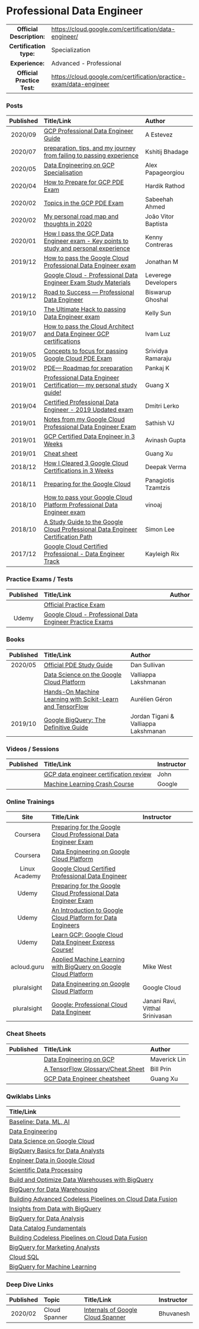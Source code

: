 # Professional Data Engineer

| | | |
| :---:         |     :---      |          :--- |
| **Official Description:** | https://cloud.google.com/certification/data-engineer/ | 
| **Certification type:** | Specialization | 
| **Experience:** | Advanced - Professional | 
| **Official Practice Test:** | https://cloud.google.com/certification/practice-exam/data-engineer | 

### Posts
| Published | Title/Link | Author |
| :---:         |     :---      |          :--- |
| 2020/09 | [GCP Professional Data Engineer Guide](https://metanube.org/2020/09/10/gcp-professional-data-engineer-guide-september-2020/) | A Estevez |
| 2020/07 | [preparation, tips, and my journey from failing to passing experience](https://medium.com/@kshitijmb/gcp-data-engineer-exam-preparation-important-tips-and-my-emotional-journey-from-failing-to-132d91dc75f8) | Kshitij Bhadage |
| 2020/05 | [Data Engineering on GCP Specialisation](https://towardsdatascience.com/data-engineering-on-gcp-specialisation-a-comprehensive-guide-for-data-professionals-4bb8bae8a1c7) | Alex Papageorgiou |
| 2020/04 | [How to Prepare for GCP PDE Exam](https://medium.com/@hardikr68/how-to-prepare-for-and-clear-the-gcp-professional-data-engineer-exam-7e7ff518cf4a) | Hardik Rathod |
| 2020/02 | [Topics in the GCP PDE Exam](https://developer.rackspace.com/blog/topics-in-the-google-cloud-professional-data-engineer-certification-exam/) | Sabeehah Ahmed |
| 2020/02 | [My personal road map and thoughts in 2020](https://medium.com/@helpthx/google-cloud-professional-data-engineer-certification-my-personal-road-map-and-thoughts-in-2020-b78f5e1984ca) | João Vitor Baptista |
| 2020/01 | [How I pass the GCP Data Engineer exam - Key points to study and personal experience](https://medium.com/@kennycontreras/how-i-pass-the-gcp-data-engineer-exam-key-points-to-study-and-personal-experience-4eec4d7d3396) | Kenny Contreras |
| 2019/12 | [How to pass the Google Cloud Professional Data Engineer exam](https://towardsdatascience.com/how-to-pass-the-google-cloud-professional-data-engineer-exam-f241d7191e47?source=friends_link&sk=ede0b669e5bf68a8e699a3443b9fb087) | Jonathan M |
| | [Google Cloud - Professional Data Engineer Exam Study Materials](https://github.com/Leverege/gcp-data-engineer-exam) | Leverege Developers |
| 2019/12 | [Road to Success — Professional Data Engineer](https://medium.com/@biswarup.ghoshal/road-to-success-professional-data-engineer-google-cloud-platform-41115fcf510e) | Biswarup Ghoshal |
| 2019/10 | [The Ultimate Hack to passing Data Engineer exam](https://medium.com/@sodiumsun/the-ultimate-hack-to-passing-google-cloud-professional-data-engineer-certification-exam-2019-oct-663b2dfac492) | Kelly Sun |
| 2019/07 | [How to pass the Cloud Architect and Data Engineer GCP certifications](https://medium.com/ci-t/how-to-pass-both-the-cloud-architect-and-data-engineer-gcp-certifications-bb6a0812a1b1) | Ivam Luz |
| 2019/05 | [Concepts to focus for passing Google Cloud PDE Exam](https://medium.com/@srividyaramaraju/concepts-to-focus-for-passing-google-cloud-professional-data-engineer-exam-8ce5f9048cc1) | Srividya Ramaraju |
| 2019/02 | [PDE— Roadmap for preparation](https://medium.com/globallogic-cloud-and-devops-blogs/google-cloud-professional-data-engineer-roadmap-for-preparation-94e881d43382) | Pankaj K |
| 2019/01 | [Professional Data Engineer Certification— my personal study guide!](https://medium.com/weareservian/google-cloud-data-engineer-exam-study-guide-9afc80be2ee3) | Guang X |
| 2019/04 | [Certified Professional Data Engineer - 2019 Updated exam](https://deploy.live/blog/google-cloud-certified-professional-data-engineer/) | Dmitri Lerko |
| 2019/01 | [Notes from my Google Cloud Professional Data Engineer Exam](https://medium.com/@sathishvj/notes-from-my-google-cloud-professional-data-engineer-exam-530d11966aa0) | Sathish VJ |
| 2019/01 | [GCP Certified Data Engineer in 3 Weeks](https://medium.com/@avinash.gupta/gcp-certified-data-engineer-in-3-weeks-345ecfa667c3) | Avinash Gupta |
| 2019/01 | [Cheat sheet](https://www.slideshare.net/GuangXu5/gcp-data-engineer-cheatsheet) | Guang Xu |
| 2018/12 | [How I Cleared 3 Google Cloud Certifications in 3 Weeks](https://medium.com/@yesdeepakverma/how-i-cleared-all-3-google-cloud-certifications-in-3-weeks-f5591aa22572) | Deepak Verma |
| 2018/11 | [Preparing for the Google Cloud](https://tzamtzis.gr/2018/digital-analytics/becoming-gcp-data-engineer/) | Panagiotis Tzamtzis |
| 2018/10 | [How to pass your Google Cloud Platform Professional Data Engineer exam](https://www.slideshare.net/vinoaj/measure-camp-how-to-pass-your-gcp-professional-data-engineer-exam-20181020) | vinoaj |
| 2018/10 | [A Study Guide to the Google Cloud Professional Data Engineer Certification Path](https://medium.com/@simonleewm/a-study-guide-to-the-google-cloud-professional-data-engineer-certification-path-9e83e41e311) | Simon Lee |
| 2017/12 | [Google Cloud Certified Professional - Data Engineer Track](https://www.linkedin.com/pulse/google-cloud-certified-professional-data-engineer-writeup-rix/) | Kayleigh Rix |

### Practice Exams / Tests
| Published | Title/Link | Author |
| :---:         |     :---      |          :--- |
| | [Official Practice Exam](https://cloud.google.com/certification/practice-exam/data-engineer) | |
| Udemy | [Google Cloud - Professional Data Engineer Practice Exams](https://www.udemy.com/google-cloud-certified-professional-data-engineer-practice-exams/) | |

### Books
| Published | Title/Link | Author |
| :---:         |     :---      |          :--- |
| 2020/05 | [Official PDE Study Guide](https://www.wiley.com/en-in/Official+Google+Cloud+Certified+Professional+Data+Engineer+Study+Guide-p-9781119618454) | Dan Sullivan |
| | [Data Science on the Google Cloud Platform](https://www.google.com/search?q=Data%20Science%20on%20the%20Google%20Cloud%20Platform) | Valliappa Lakshmanan |
| | [Hands-On Machine Learning with Scikit-Learn and TensorFlow](https://www.google.com/search?q=Hands-On%20Machine%20Learning%20with%20Scikit-Learn%20and%20TensorFlow) | Aurélien Géron |
| 2019/10 | [Google BigQuery: The Definitive Guide](https://www.google.com/search?q=bigquery+the+definitive+guide+Book+by+Jordan+Tigani+and+Valliappa+Lakshmanan) | Jordan Tigani & Valliappa Lakshmanan |

### Videos / Sessions
| Published | Title/Link | Instructor |
| :---:         |     :---      |          :--- |
| | [GCP data engineer certification review](https://www.youtube.com/playlist?list=PL44lENRqK1vwC_y_CHT-drcyS62qXIbH_) | John |
| | [Machine Learning Crash Course](https://developers.google.com/machine-learning/crash-course/ml-intro) | Google |

### Online Trainings
| Site | Title/Link | Instructor |
| :---:         |     :---      |          :--- |
| Coursera | [Preparing for the Google Cloud Professional Data Engineer Exam](https://www.coursera.org/learn/preparing-cloud-professional-data-engineer-exam) | |
| Coursera | [Data Engineering on Google Cloud Platform](https://www.coursera.org/specializations/gcp-data-machine-learning) | |
| Linux Academy | [Google Cloud Certified Professional Data Engineer](https://linuxacademy.com/linux/training/course/name/google-cloud-data-engineer) | |
| Udemy | [Preparing for the Google Cloud Professional Data Engineer Exam](https://www.udemy.com/topic/google-cloud-professional-data-engineer/) | |
| Udemy | [An Introduction to Google Cloud Platform for Data Engineers](https://www.udemy.com/an-introduction-to-google-cloud-platform-for-data-engineers/) | |
| Udemy | [Learn GCP: Google Cloud Data Engineer Express Course!](https://www.udemy.com/learn-gcp-become-a-certified-data-engineer-express-course/) | |
| acloud.guru | [Applied Machine Learning with BigQuery on Google Cloud Platform](https://acloud.guru/learn/gcp-applied-machine-learning-bigquery) | Mike West |
| pluralsight | [Data Engineering on Google Cloud Platform](https://www.pluralsight.com/paths/data-engineering-on-google-cloud-platform) | Google Cloud |
| pluralsight | [Google: Professional Cloud Data Engineer](https://www.pluralsight.com/paths/google-professional-cloud-data-engineer) | Janani Ravi, Vitthal Srinivasan |

### Cheat Sheets
| Published | Title/Link | Author |
| :---:         |     :---      |          :--- |
| | [Data Engineering on GCP ](https://github.com/ml874/Data-Engineering-on-GCP-Cheatsheet/blob/master/data_engineering_on_GCP.pdf) | Maverick Lin |
| | [A TensorFlow Glossary/Cheat Sheet](https://medium.com/google-cloud/a-tensorflow-glossary-cheat-sheet-382583b22932) | Bill Prin |
| | [GCP Data Engineer cheatsheet](https://www.slideshare.net/GuangXu5/gcp-data-engineer-cheatsheet) | Guang Xu|

### Qwiklabs Links
|  Title/Link  |
| :---         |
| [Baseline: Data, ML, AI](https://google.qwiklabs.com/quests/34) | 
| [Data Engineering](https://google.qwiklabs.com/quests/25) | 
| [Data Science on Google Cloud](https://google.qwiklabs.com/quests/43) | 
| [BigQuery Basics for Data Analysts](https://google.qwiklabs.com/quests/69) | 
| [Engineer Data in Google Cloud](https://google.qwiklabs.com/quests/132) | 
| [Scientific Data Processing](https://google.qwiklabs.com/quests/28) | 
| [Build and Optimize Data Warehouses with BigQuery](https://google.qwiklabs.com/quests/147) | 
| [BigQuery for Data Warehousing](https://google.qwiklabs.com/quests/68) | 
| [Building Advanced Codeless Pipelines on Cloud Data Fusion](https://google.qwiklabs.com/quests/131) | 
| [Insights from Data with BigQuery](https://google.qwiklabs.com/quests/123) | 
| [BigQuery for Data Analysis](https://google.qwiklabs.com/quests/55) | 
| [Data Catalog Fundamentals](https://google.qwiklabs.com/quests/134) | 
| [Building Codeless Pipelines on Cloud Data Fusion](https://google.qwiklabs.com/quests/130) | 
| [BigQuery for Marketing Analysts](https://google.qwiklabs.com/quests/70) | 
| [Cloud SQL](https://google.qwiklabs.com/quests/52) | 
| [BigQuery for Machine Learning](https://google.qwiklabs.com/quests/71) | 

### Deep Dive Links
| Published | Topic | Title/Link | Instructor |
| :---:     | :---  |   :---     |   :---     |
| 2020/02 | Cloud Spanner | [Internals of Google Cloud Spanner](https://thedataguy.in/internals-of-google-cloud-spanner/) | Bhuvanesh |

